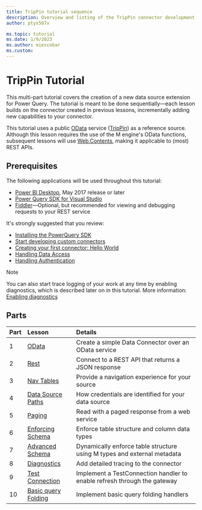 ```yaml
---
title: TripPin tutorial sequence
description: Overview and listing of the TripPin connector development tutorial sequence.
author: ptyx507x

ms.topic: tutorial
ms.date: 1/9/2023
ms.author: miescobar
ms.custom:
---
```


# TripPin Tutorial

This multi-part tutorial covers the creation of a new data source extension for Power Query. The tutorial is meant to be done sequentially&mdash;each lesson builds on the connector created in previous lessons, incrementally adding new capabilities to your connector.

This tutorial uses a public [OData](https://www.odata.org/documentation/) service ([TripPin](https://services.odata.org/v4/TripPinService/)) as a reference source. Although this lesson requires the use of the M engine's OData functions, subsequent lessons will use [Web.Contents](/powerquery-m/web-contents), making it applicable to (most) REST APIs.

## Prerequisites

The following applications will be used throughout this tutorial:

* [Power BI Desktop](https://www.microsoft.com/download/details.aspx?id=45331), May 2017 release or later
* [Power Query SDK for Visual Studio](https://aka.ms/powerquerysdk)
* [Fiddler](https://www.telerik.com/fiddler)&mdash;Optional, but recommended for viewing and debugging requests to your REST service

It's strongly suggested that you review:

* [Installing the PowerQuery SDK](../../InstallingSDK.md)
* [Start developing custom connectors](../../StartingToDevelopCustomConnectors.md)
* [Creating your first connector: Hello World](../../CreatingFirstConnector.md)
* [Handling Data Access](../../HandlingDataAccess.md)
* [Handling Authentication](../../HandlingAuthentication.md)

>[!Note]
>You can also start trace logging of your work at any time by enabling diagnostics, which is described later on in this tutorial. More information: [Enabling diagnostics](8-diagnostics/readme.md#enabling-diagnostics)

## Parts

|Part|Lesson                               |Details|
|----|:------------------------------------|:----------------------------------------------------|
|1   |[OData](1-odata/readme.md)                     |Create a simple Data Connector over an OData service |
|2   |[Rest](2-rest/readme.md)                       |Connect to a REST API that returns a JSON response   |
|3   |[Nav Tables](3-navtables/readme.md)            |Provide a navigation experience for your source    |
|4   |[Data Source Paths](4-paths/readme.md)         |How credentials are identified for your data source  |
|5   |[Paging](5-paging/readme.md)                   |Read with a paged response from a web service        |
|6   |[Enforcing Schema](6-schema/readme.md)         |Enforce table structure and column data types        |
|7   |[Advanced Schema](7-advancedschema/readme.md)  |Dynamically enforce table structure using M types and external metadata |
|8   |[Diagnostics](8-diagnostics/readme.md)         |Add detailed tracing to the connector                |
|9   |[Test Connection](9-testconnection/readme.md)  |Implement a TestConnection handler to enable refresh through the gateway |
|10  |[Basic query Folding](10-tableview1/readme.md)|Implement basic query folding handlers               |
